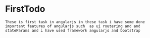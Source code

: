 # FirstTodo

``These is first task in angularjs in these task i have some done important features of angularjs such  as ui routering and and stateParams and i have used framework angularjs and bootstrap``

